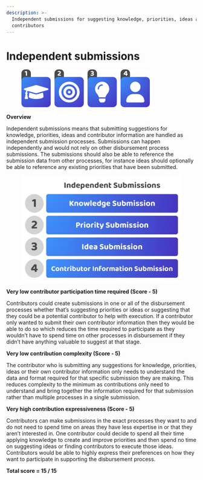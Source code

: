 ```yaml
---
description: >-
  Independent submissions for suggesting knowledge, priorities, ideas and
  contributors
---
```


# Independent submissions

<div align="left">

<figure><img src="../../.gitbook/assets/independent-submissions.png" alt="" width="340"><figcaption></figcaption></figure>

</div>



**Overview**

Independent submissions means that submitting suggestions for knowledge, priorities, ideas and contributor information are handled as independent submission processes. Submissions can happen independently and would not rely on other disbursement process submissions. The submissions should also be able to reference the submission data from other processes, for instance ideas should optionally be able to reference any existing priorities that have been submitted.

<div align="left">

<figure><img src="../../.gitbook/assets/independent-submissions-list.jpg" alt="" width="563"><figcaption></figcaption></figure>

</div>



**Very low contributor participation time required (Score - 5)**

Contributors could create submissions in one or all of the disbursement processes whether that’s suggesting priorities or ideas or suggesting that they could be a potential contributor to help with execution. If a contributor only wanted to submit their own contributor information then they would be able to do so which reduces the time required to participate as they wouldn’t have to spend time on other processes in disbursement if they didn’t have anything valuable to suggest at that stage.



**Very low contribution complexity (Score - 5)**

The contributor who is submitting any suggestions for knowledge, priorities, ideas or their own contributor information only needs to understand the data and format required for that specific submission they are making. This reduces complexity to the minimum as contributions only need to understand and bring together the information required for that submission rather than multiple processes in a single submission.



**Very high contribution expressiveness (Score - 5)**

Contributors can make submissions in the exact processes they want to and do not need to spend time on areas they have less expertise in or that they aren’t interested in. One contributor could decide to spend all their time applying knowledge to create and improve priorities and then spend no time on suggesting ideas or finding contributors to execute those ideas. Contributors would be able to highly express their preferences on how they want to participate in supporting the disbursement process.



**Total score = 15 / 15**
